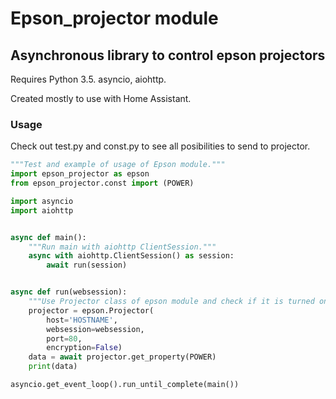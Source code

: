 # Epson_projector module
## Asynchronous library to control epson projectors

Requires Python 3.5. asyncio, aiohttp.

Created mostly to use with Home Assistant.

### Usage

Check out test.py and const.py to see all posibilities to send to projector.

```python
"""Test and example of usage of Epson module."""
import epson_projector as epson
from epson_projector.const import (POWER)

import asyncio
import aiohttp


async def main():
    """Run main with aiohttp ClientSession."""
    async with aiohttp.ClientSession() as session:
        await run(session)


async def run(websession):
    """Use Projector class of epson module and check if it is turned on."""
    projector = epson.Projector(
        host='HOSTNAME',
        websession=websession,
        port=80,
        encryption=False)
    data = await projector.get_property(POWER)
    print(data)

asyncio.get_event_loop().run_until_complete(main())
```
